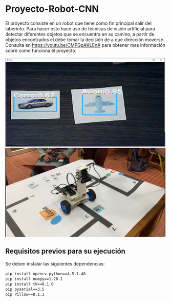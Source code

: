 # Proyecto-Robot-CNN

El proyecto consiste en un robot  que tiene como fin principal salir del laberinto. Para hacer esto hace uso de técnicas de visión artificial  para detectar diferentes objetos que se encuentra en su camino, a partir de objetos encontrados el debe tomar la decisión de a que dirección moverse.
Consulta en https://youtu.be/CMPGpAKLEnA para obtener mas información sobre como funciona el proyecto.

<img src="https://github.com/Daniellgi/Proyecto_Robot_CNN/blob/main/prediccion.png" width="500" height="277">
<img src="https://github.com/Daniellgi/Proyecto_Robot_CNN/blob/main/laberinto.png" width="500" height="277"> 


## Requisitos previos para su ejecución

Se deben instalar las siguientes dependencias:

    pip install opencv-python==4.5.1.48
    pip install numpy==1.20.1
    pip install tk==0.1.0
    pip pyserial==3.5
    pip Pillow==8.1.1
  
